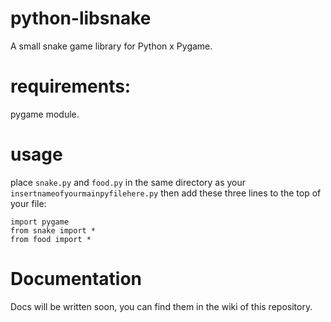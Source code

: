 # python-libsnake
A small snake game library for Python x Pygame.

# requirements:
pygame module.

# usage
place `snake.py` and `food.py` in the same directory as your `insertnameofyourmainpyfilehere.py`
then add these three lines to the top of your file:
```
import pygame
from snake import *
from food import *
```

# Documentation
Docs will be written soon, you can find them in the wiki of this repository.
